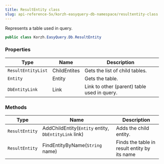 ```yaml
---
title: ResultEntity class
slug: api-reference-5x/korzh-easyquery-db-namespace/resultentity-class
---
```



Represents a table used in query.
```csharp
public class Korzh.EasyQuery.Db.ResultEntity

```

### Properties

| Type | Name | Description | 
| --- | --- | --- | 
| `ResultEntityList` | ChildEntites | Gets the list of child tables. | 
| `Entity` | Entity | Gets the table. | 
| `DbEntityLink` | Link | Link to other (parent) table used in query. | 


### Methods

| Type | Name | Description | 
| --- | --- | --- | 
| `ResultEntity` | AddChildEntity(`Entity` entity, `DbEntityLink` link) | Adds the child entity. | 
| `ResultEntity` | FindEntityByName(`String` name) | Finds the table in result entity by its name |